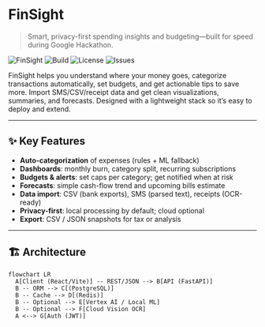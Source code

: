 # FinSight

> Smart, privacy-first spending insights and budgeting—built for speed during Google Hackathon.

![FinSight](https://img.shields.io/badge/FinSight-Finance%20Insights-6C5CE7)
![Build](https://img.shields.io/github/actions/workflow/status/bsujalnaik/GoogleHackathon/ci.yml?label=CI)
![License](https://img.shields.io/badge/License-MIT-green.svg)
![Issues](https://img.shields.io/github/issues/bsujalnaik/GoogleHackathon)

FinSight helps you understand where your money goes, categorize transactions automatically, set budgets, and get actionable tips to save more. Import SMS/CSV/receipt data and get clean visualizations, summaries, and forecasts. Designed with a lightweight stack so it’s easy to deploy and extend.

---

## ✨ Key Features

- **Auto-categorization** of expenses (rules + ML fallback)
- **Dashboards**: monthly burn, category split, recurring subscriptions
- **Budgets & alerts**: set caps per category; get notified when at risk
- **Forecasts**: simple cash-flow trend and upcoming bills estimate
- **Data import**: CSV (bank exports), SMS (parsed text), receipts (OCR-ready)
- **Privacy-first**: local processing by default; cloud optional
- **Export**: CSV / JSON snapshots for tax or analysis

---

## 🏗️ Architecture

```mermaid
flowchart LR
  A[Client (React/Vite)] -- REST/JSON --> B[API (FastAPI)]
  B -- ORM --> C[(PostgreSQL)]
  B -- Cache --> D[(Redis)]
  B -- Optional --> E[Vertex AI / Local ML]
  B -- Optional --> F[Cloud Vision OCR]
  A <--> G[Auth (JWT)]
